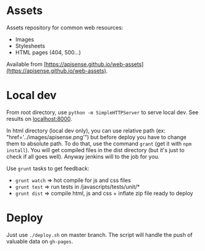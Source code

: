 # Assets 

Assets repository for common web resources: 

* Images
* Stylesheets 
* HTML pages (404, 500...)

Available from [https://apisense.github.io/web-assets](https://apisense.github.io/web-assets).

# Local dev

From root directory, use ```python -m SimpleHTTPServer``` to serve local dev. See results on [localhost:8000](localhost:8000).  

In html directory (local dev only), you can use relative path (ex: "href='../images/apisense.png'") but before deploy you have to change them to absolute path. To do that, use the command ```grant``` (get it with ```npm install```). You will get compiled files in the dist directory (but it's just to check if all goes well). Anyway jenkins will to the job for you.

Use ```grunt``` tasks to get feedback:

- ```grunt watch``` => hot compile for js and css files
- ```grunt test``` => run tests in /javascripts/tests/unit/*
- ```grunt dist``` => compile html, js and css + inflate zip file ready to deploy

# Deploy

Just use ```./deploy.sh``` on master branch. The script will handle the push of valuable data on `gh-pages`.
